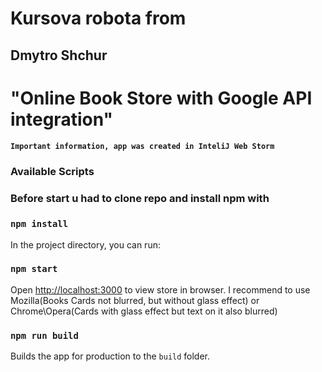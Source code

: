 # Kursova robota from
## Dmytro Shchur 
# "Online Book Store with Google API integration"

#### `Important information, app was created in InteliJ Web Storm`

### Available Scripts

### Before start u had to clone repo and install npm with
### `npm install`

In the project directory, you can run:

### `npm start`
Open [http://localhost:3000](http://localhost:3000) to view store in browser.
I recommend to use Mozilla(Books Cards not blurred, 
but without glass effect) or Chrome\Opera(Cards
with glass effect but text on it also blurred) 

### `npm run build`

Builds the app for production to the `build` folder.
